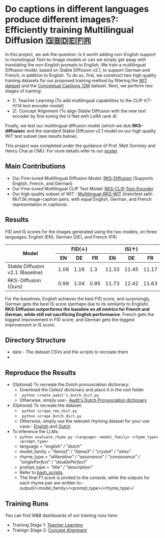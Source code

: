 # Do captions in different languages produce different images?: Efficiently training Multilingual Diffusion 🇬🇧🇩🇪🇫🇷

In this project, we ask the question: Is it worth adding non-English support to monolingual Text-to-Image models or can we simply get away with translating the non-English prompts to English. We train a multilingual Diffusion model, based on Stable Diffusion v2.1, to support German and French, in addition to English. To do so, first, we construct two high quality training datasets for our proposed training method by filtering the [WIT dataset](https://github.com/google-research-datasets/wit) and the [Conceptual Captions 12M](https://ai.google.com/research/ConceptualCaptions/) dataset. Next, we perform two stages of training: 
* 1). Teacher Learning (To add multilingual capabilities to the CLIP ViT-H/14 text encoder model)
* 2). Concept Alignment (To align Stable Diffusion with the new text encoder by fine tuning the U-Net with LoRA rank 4)

Finally, we test our multilingual diffusion model (which we dub **RKS-diffusion**) and the standard Stable Diffusion v2.1 model on our high quality WIT test subset (see results below).
  
This project was completed under the guidance of Prof. Matt Gormley and Henry Chai at CMU. For more details refer to our [poster](https://github.com/Aadit3003/llm-rhyme/blob/85faec464d38443517b90497e032cf2f9bb28e9a/report.pdf)

## **Main Contributions**
* Our Fine-tuned Multilingual Diffusion Model: [RKS-Diffusion](https://huggingface.co/AaditD/rks-diffusion) (Supports English, French, and German)
* Our Fine-tuned Multilingual CLIP Text Model: [RKS-CLIP-Text-Encoder](AaditD/rks-clip-text-encoder)
* Our high quality subset of WIT :  [Multilingual-RKS-WIT](AaditD/multilingual_rks) (train/test split: 6k/1.5k image-caption pairs, with equal English, German, and French representation in captions).

## **Results**
FID and IS scores for the images generated using the two models, on three languages: English (EN), German (DE), and French (FR)

<table class="tg"><thead>
  <tr>
    <th class="tg-0pky" rowspan="2"><span style="font-weight:bold">Model</span></th>
    <th class="tg-c3ow" colspan="3"><span style="font-weight:bold">FID(↓)</span></th>
    <th class="tg-c3ow" colspan="3"><span style="font-weight:bold">IS(↑)</span></th>
  </tr>
  <tr>
    <th class="tg-c3ow">EN</th>
    <th class="tg-c3ow">DE</th>
    <th class="tg-c3ow">FR</th>
    <th class="tg-c3ow">EN</th>
    <th class="tg-c3ow">DE</th>
    <th class="tg-c3ow">FR</th>
  </tr></thead>
<tbody>
  <tr>
    <td class="tg-0pky">Stable Diffusion v2.1 (Baseline)</td>
    <td class="tg-6ic8">1.08</td>
    <td class="tg-dvpl">1.16</td>
    <td class="tg-dvpl">1.3</td>
    <td class="tg-dvpl">11.33</td>
    <td class="tg-6ic8">11.45</td>
    <td class="tg-dvpl">11.17</td>
  </tr>
  <tr>
    <td class="tg-0pky">RKS-Diffusion (Ours)</td>
    <td class="tg-dvpl">0.99</td>
    <td class="tg-dvpl">1.04</td>
    <td class="tg-6ic8">0.95</td>
    <td class="tg-dvpl">11.73</td>
    <td class="tg-6ic8">12.42</td>
    <td class="tg-dvpl">11.63</td>
  </tr>
</tbody></table>

For the baselines, English achieves the best FID score, and surprisingly, German gets the best IS score (perhaps due to its similarity to English). **RKS-Diffusion outperforms the baseline on all metrics for French and German, while still not sacrificing English performance**. French gets the biggest improvement in FID score, and German gets the biggest improvement in IS score.

## Directory Structure
* data - The dataset CSVs and the scripts to recreate them
* 

## Reproduce the Results

* (Optional) To recreate the Dutch pronunciation dictionary:
    * Download the Celex2 dictionary and place it in the root folder
    * ``` python create_aadit's_dutch_dict.py```
    * Otherwise, simply use:- [Aadit's Dutch Pronunciation dictionary](https://github.com/Aadit3003/llm-rhyme/blob/85faec464d38443517b90497e032cf2f9bb28e9a/aadit's-dutch-dict)
* (Optional) To recreate the dataset:
    *  ``` python scrape_cmu_dict.py```
    *  ``` python scrape_dutch_dict.py```
    *  Otherwise, simply use the relevant rhyming dataset for your use case:- [English](https://github.com/Aadit3003/llm-rhyme/tree/85faec464d38443517b90497e032cf2f9bb28e9a/data/english) and [Dutch](https://github.com/Aadit3003/llm-rhyme/tree/85faec464d38443517b90497e032cf2f9bb28e9a/data/dutch)
* To inference the LLMs:
    * ``` python evaluate_rhyme.py <language> <model_family> <rhyme_type> <prompt_type> ```
    *  language = _"english" / "dutch"_
    *  model_family = _"llama2" / "llama3" / "crystal" / "olmo"_
    *  rhyme_type = _"alliterative" / "assonance" / "consonance" / "singlePerfect" / "doublePerfect"_
    *  prompt_type = _"title" / "description"_
    * Refer to [bash_scripts](https://github.com/Aadit3003/llm-rhyme/tree/51dde68e3a068d624a5f32fa3477ee26e8aad44d/bash_scripts).
    * The final F1 score is printed to the console, while the outputs for each rhyme pair are written to:- output/<language>/<model_family>/<prompt_type>/<rhyme_type>/

## Training Runs
You can find W&B dashboards of our training runs here:
* Training Stage 1: [Teacher Learning](https://wandb.ai/aadit/Gen-AI-Multilingual-TTI/runs/0p2fhqio/overview)
* Trainign Stage 2: [Concept Alignment](https://wandb.ai/aadit/text2image-fine-tune/runs/1nkio8i8?nw=nwuseraaditd)


